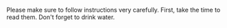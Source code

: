Please make sure to follow instructions very carefully.
First, take the time to read them. Don't forget to drink water.
